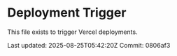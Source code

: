 # Deployment Trigger

This file exists to trigger Vercel deployments.

Last updated: 2025-08-25T05:42:20Z
Commit: 0806af3